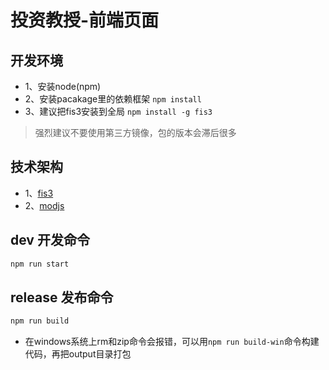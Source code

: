 # 投资教授-前端页面

## 开发环境
* 1、安装node(npm)
* 2、安装pacakage里的依赖框架 `npm install` 
* 3、建议把fis3安装到全局 `npm install -g fis3`

> 强烈建议不要使用第三方镜像，包的版本会滞后很多

## 技术架构
* 1、[fis3](http://fis.baidu.com/fis3/index.html) 
* 2、[modjs](https://github.com/fex-team/mod)

## dev 开发命令
   
   ```sh
   npm run start
   ```
## release 发布命令
   ```sh
   npm run build
   ```
   * 在windows系统上rm和zip命令会报错，可以用`npm run build-win`命令构建代码，再把output目录打包


